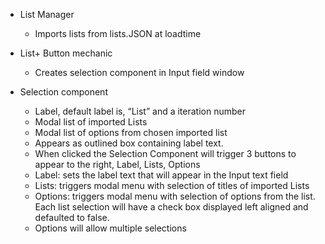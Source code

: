 * List Manager
    - Imports lists from lists.JSON at loadtime

* List+ Button mechanic 
    - Creates selection component in Input field window
* Selection component 
    - Label, default label is, “List” and a iteration number
    - Modal list of imported Lists
    - Modal list of options from chosen imported list 
    - Appears as outlined box containing label text. 
    - When clicked the Selection Component will trigger 3 buttons to appear to the right, Label, Lists, Options
    - Label: sets the label text that will appear in the Input text field 
    - Lists: triggers modal menu with selection of titles of imported Lists
    - Options: triggers modal menu with selection of options from the list. Each list selection will have a check box displayed left aligned and defaulted to false.
    - Options will allow multiple selections 
